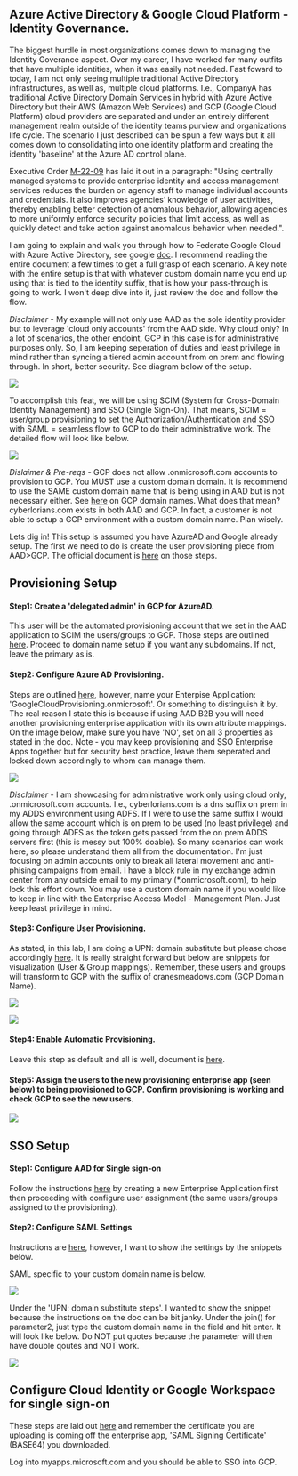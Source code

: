 ## Azure Active Directory & Google Cloud Platform - Identity Governance. ##

The biggest hurdle in most organizations comes down to managing the Identity Goverance aspect. Over my career, I have worked for many outfits that have multiple identities, when it was easily not needed. Fast foward to today, I am not only seeing multiple traditional Active Directory infrastructures, as well as, multiple cloud platforms. I.e., CompanyA has traditional Active Directory Domain Services in hybrid with Azure Active Directory but their AWS (Amazon Web Services) and GCP (Google Cloud Platform) cloud providers are separated and under an entirely different management realm outside of the identity teams purview and organizations life cycle. The scenario I just described can be spun a few ways but it all comes down to consolidating into one identity platform and creating the identity 'baseline' at the Azure AD control plane.

Executive Order [M-22-09](https://www.whitehouse.gov/wp-content/uploads/2022/01/M-22-09.pdf) has laid it out in a paragraph: "Using centrally managed systems to provide enterprise identity and access management 
services reduces the burden on agency staff to manage individual accounts and credentials. It 
also improves agencies’ knowledge of user activities, thereby enabling better detection of 
anomalous behavior, allowing agencies to more uniformly enforce security policies that limit 
access, as well as quickly detect and take action against anomalous behavior when needed.".

I am going to explain and walk you through how to Federate Google Cloud with Azure Active Directory, see google [doc](https://cloud.google.com/architecture/identity/federating-gcp-with-azure-active-directory). I recommend reading the entire document a few times to get a full grasp of each scenario. A key note with the entire setup is that with whatever custom domain name you end up using that is tied to the identity suffix, that is how your pass-through is going to work. I won't deep dive into it, just review the doc and follow the flow.

*Disclaimer* - My example will not only use AAD as the sole identity provider but to leverage 'cloud only accounts' from the AAD side. Why cloud only? In a lot of scenarios, the other endoint, GCP in this case is for administrative purposes only. So, I am keeping seperation of duties and least privilege in mind rather than syncing a tiered admin account from on prem and flowing through. In short, better security. See diagram below of the setup. 

![](https://github.com/Cyberlorians/uploadedimages/blob/main/overviewaadgcp.png)

To accomplish this feat, we will be using SCIM (System for Cross-Domain Identity Management) and SSO (Single Sign-On). That means, SCIM = user/group provisioning to set the Authorization/Authentication and SSO with SAML = seamless flow to GCP to do their administrative work. The detailed flow will look like below. 

![](https://github.com/Cyberlorians/uploadedimages/blob/main/overviewgcpidp.png)

*Dislaimer & Pre-reqs* - GCP does not allow .onmicrosoft.com accounts to provision to GCP. You MUST use a custom domain domain. It is recommend to use the SAME custom domain name that is being using in AAD but is not necessary either. See [here](https://cloud.google.com/architecture/identity/federating-gcp-with-azure-active-directory#usage_of_dns_domains_in_azure_ad) on GCP domain names. What does that mean? cyberlorians.com exists in both AAD and GCP. In fact, a customer is not able to setup a GCP environment with a custom domain name. Plan wisely. 

Lets dig in! This setup is assumed you have AzureAD and Google already setup. The first we need to do is create the user provisioning piece from AAD>GCP. The official document is [here](https://cloud.google.com/architecture/identity/federating-gcp-with-azure-ad-configuring-provisioning-and-single-sign-on) on those steps. 

## Provisioning Setup

#### Step1: Create a 'delegated admin' in GCP for AzureAD. 
This user will be the automated provisioning account that we set in the AAD application to SCIM the users/groups to GCP. Those steps are outlined [here](https://cloud.google.com/architecture/identity/federating-gcp-with-azure-ad-configuring-provisioning-and-single-sign-on#creating_a_cloud_identity_user_account_for_synchronization). Proceed to domain name setup if you want any subdomains. If not, leave the primary as is.

#### Step2: Configure Azure AD Provisioning. 
Steps are outlined [here](https://cloud.google.com/architecture/identity/federating-gcp-with-azure-ad-configuring-provisioning-and-single-sign-on#create_an_enterprise_application), however, name your Enterpise Application: 'GoogleCloudProvisioning.onmicrosoft'. Or something to distinguish it by. The real reason I state this is because if using AAD B2B you will need another provisioning enterprise application with its own attribute mappings. On the image below, make sure you have 'NO', set on all 3 properties as stated in the doc. Note - you may keep provisioning and SSO Enterprise Apps together but for security best practice, leave them seperated and locked down accordingly to whom can manage them.

![](https://github.com/Cyberlorians/uploadedimages/blob/main/gcpprovissettings.png)

*Disclaimer* - I am showcasing for administrative work only using cloud only, .onmicrosoft.com accounts. I.e., cyberlorians.com is a dns suffix on prem in my ADDS environment using ADFS. If I were to use the same suffix I would allow the same account which is on prem to be used (no least privilege) and going through ADFS as the token gets passed from the on prem ADDS servers first (this is messy but 100% doable). So many scenarios can work here, so please understand them all from the documentation. I'm just focusing on admin accounts only to break all lateral movement and anti-phising campaigns from email. I have a block rule in my exchange admin center from any outside email to my primary (*.onmicrosoft.com), to help lock this effort down. You may use a custom domain name if you would like to keep in line with the Enterprise Access Model - Management Plan. Just keep least privilege in mind. 

#### Step3: Configure User Provisioning.

As stated, in this lab, I am doing a UPN: domain substitute but please chose accordingly [here](https://cloud.google.com/architecture/identity/federating-gcp-with-azure-ad-configuring-provisioning-and-single-sign-on#configure_user_provisioning). It is really straight forward but below are snippets for visualization (User & Group mappings). Remember, these users and groups will transform to GCP with the suffix of cranesmeadows.com (GCP Domain Name).

![](https://github.com/Cyberlorians/uploadedimages/blob/main/gcpattrimapping1.png)

![](https://github.com/Cyberlorians/uploadedimages/blob/main/gcpattrimapping2.png)

#### Step4: Enable Automatic Provisioning.

Leave this step as default and all is well, document is [here](https://cloud.google.com/architecture/identity/federating-gcp-with-azure-ad-configuring-provisioning-and-single-sign-on#enable_automatic_provisioning).

#### Step5: Assign the users to the new provisioning enterprise app (seen below) to being provisioned to GCP. Confirm provisioning is working and check GCP to see the new users. 

![](https://github.com/Cyberlorians/uploadedimages/blob/main/gcpprovusergroup.png)

## SSO Setup

#### Step1: Configure AAD for Single sign-on

Follow the instructions [here](https://cloud.google.com/architecture/identity/federating-gcp-with-azure-ad-configuring-provisioning-and-single-sign-on#configuring_azure_ad_for_single_sign-on) by creating a new Enterprise Application first then proceeding with configure user assignment (the same users/groups assigned to the provisioning). 

#### Step2: Configure SAML Settings

Instructions are [here](https://cloud.google.com/architecture/identity/federating-gcp-with-azure-ad-configuring-provisioning-and-single-sign-on#configure_saml_settings), however, I want to show the settings by the snippets below.

SAML specific to your custom domain name is below. 

![](https://github.com/Cyberlorians/uploadedimages/blob/main/gcpsaml.png)

Under the 'UPN: domain substitute steps'. I wanted to show the snippet because the instructions on the doc can be bit janky. Under the join() for parameter2, just type the custom domain name in the field and hit enter. It will look like below. Do NOT put quotes because the parameter will then have double qoutes and NOT work.

![](https://github.com/Cyberlorians/uploadedimages/blob/main/tenantgcptransform.png)

## Configure Cloud Identity or Google Workspace for single sign-on

These steps are laid out [here](https://cloud.google.com/architecture/identity/federating-gcp-with-azure-ad-configuring-provisioning-and-single-sign-on#configuring_cloud_identity_for_single_sign-on) and remember the certificate you are uploading is coming off the enterprise app, 'SAML Signing Certificate' (BASE64) you downloaded.

Log into myapps.microsoft.com and you should be able to SSO into GCP.



